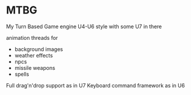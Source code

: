 # MTBG
My Turn Based Game engine U4-U6 style with some U7 in there

animation threads for

- background images
- weather effects
- npcs
- missile weapons
- spells

Full drag'n'drop support as in U7
Keyboard command framework as in U6
